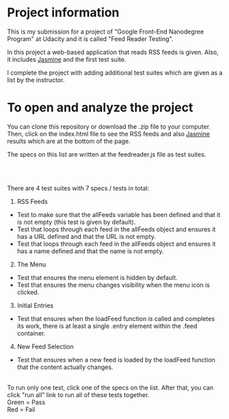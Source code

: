 # Project information

This is my submission for a project of "Google Front-End Nanodegree Program" at Udacity and it is called "Feed Reader Testing".

In this project a web-based application that reads RSS feeds is given. Also, it includes [Jasmine](http://jasmine.github.io/) and the first test suite.

I complete the project with adding additional test suites which are given as a list by the instructor.


# To open and analyze the project

You can clone this repository or download the .zip file to your computer. Then, click on the index.html file to see the RSS feeds and also [Jasmine](http://jasmine.github.io/) results which are at the bottom of the page.

The specs on this list are written at the feedreader.js file as test suites.

<br>
<br>

There are 4 test suites with 7 specs / tests in total:
1) RSS Feeds
  - Test to make sure that the allFeeds variable has been defined and that it is not empty (this test is given by default).
  - Test that loops through each feed in the allFeeds object and ensures it has a URL defined and that the URL is not empty.
  - Test that loops through each feed in the allFeeds object and ensures it has a name defined and that the name is not empty.
2) The Menu
  - Test that ensures the menu element is hidden by default.
  - Test that ensures the menu changes visibility when the menu icon is clicked.
3) Initial Entries
  - Test that ensures when the loadFeed function is called and completes its work, there is at least a single .entry element within the .feed container.
4) New Feed Selection
  - Test that ensures when a new feed is loaded by the loadFeed function that the content actually changes.

<br>
To run only one test, click one of the specs on the list. After that, you can click "run all" link to run all of these tests together.

<br>
Green = Pass
<br>
Red = Fail
